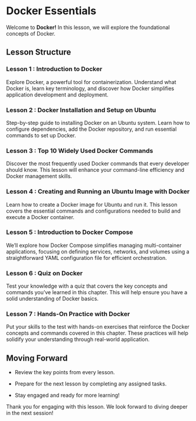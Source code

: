 # Docker Essentials

Welcome to **Docker!** In this lesson, we will explore the foundational concepts of Docker.


## Lesson Structure

### Lesson 1 : Introduction to Docker

Explore Docker, a powerful tool for containerization. Understand what Docker is, learn key terminology, and discover how Docker simplifies application development and deployment.


### Lesson 2 : Docker Installation and Setup on Ubuntu

Step-by-step guide to installing Docker on an Ubuntu system. Learn how to configure dependencies, add the Docker repository, and run essential commands to set up Docker.


### Lesson 3 : Top 10 Widely Used Docker Commands  

Discover the most frequently used Docker commands that every developer should know. This lesson will enhance your command-line efficiency and Docker management skills.

### Lesson 4 : Creating and Running an Ubuntu Image with Docker

Learn how to create a Docker image for Ubuntu and run it. This lesson covers the essential commands and configurations needed to build and execute a Docker container.

### Lesson 5 : Introduction to Docker Compose

We’ll explore how Docker Compose simplifies managing multi-container applications, focusing on defining services, networks, and volumes using a straightforward YAML configuration file for efficient orchestration.

  
### Lesson 6 : Quiz on Docker

  Test your knowledge with a quiz that covers the key concepts and commands you’ve learned in this chapter. This will help ensure you have a solid understanding of Docker basics.

  
### Lesson 7 : Hands-On Practice with Docker

Put your skills to the test with hands-on exercises that reinforce the Docker concepts and commands covered in this chapter. These practices will help solidify your understanding through real-world application.

## Moving Forward

- Review the key points from every lesson.

- Prepare for the next lesson by completing any assigned tasks.

- Stay engaged and ready for more learning!

Thank you for engaging with this lesson. We look forward to diving deeper in the next session!


<!--stackedit_data:
eyJoaXN0b3J5IjpbLTczMjkxNzg3MiwtNzMyOTE3ODcyXX0=
-->